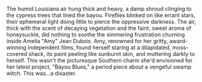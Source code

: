 The humid Louisiana air hung thick and heavy, a damp shroud clinging to the cypress trees that lined the bayou.  Fireflies blinked on like errant stars, their ephemeral light doing little to pierce the oppressive darkness.  The air, thick with the scent of decaying vegetation and the faint, sweet aroma of honeysuckle, did nothing to soothe the simmering frustration churning inside Amelia "Amy" Jean Dubois.  Amy, renowned for her gritty, award-winning independent films, found herself staring at a dilapidated, moss-covered shack, its paint peeling like sunburnt skin, and muttering darkly to herself. This wasn't the picturesque Southern charm she'd envisioned for her latest project, "Bayou Blues," a period piece about a vengeful swamp witch.  This was…a disaster.
